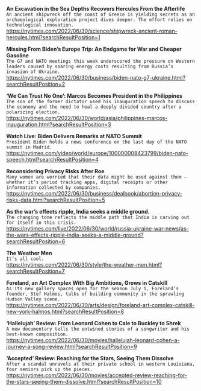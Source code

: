 **An Excavation in the Sea Depths Recovers Hercules From the Afterlife**\
`An ancient shipwreck off the coast of Greece is yielding secrets as an archaeological exploration project dives deeper. The effort relies on technological innovation.`\
https://nytimes.com/2022/06/30/science/shipwreck-ancient-roman-hercules.html?searchResultPosition=1

**Missing From Biden’s Europe Trip: An Endgame for War and Cheaper Gasoline**\
`The G7 and NATO meetings this week underscored the pressure on Western leaders caused by soaring energy costs resulting from Russia’s invasion of Ukraine.`\
https://nytimes.com/2022/06/30/business/biden-nato-g7-ukraine.html?searchResultPosition=2

**‘We Can Trust No One’: Marcos Becomes President in the Philippines**\
`The son of the former dictator used his inauguration speech to discuss the economy and the need to heal a deeply divided country after a polarizing election.`\
https://nytimes.com/2022/06/30/world/asia/philippines-marcos-inauguration.html?searchResultPosition=3

**Watch Live: Biden Delivers Remarks at NATO Summit**\
`President Biden holds a news conference on the last day of the NATO summit in Madrid.`\
https://nytimes.com/video/world/europe/100000008423799/biden-nato-speech.html?searchResultPosition=4

**Reconsidering Privacy Risks After Roe**\
`Many women are worried that their data might be used against them — whether it’s period tracking apps, digital receipts or other information collected by companies.`\
https://nytimes.com/2022/06/30/business/dealbook/abortion-privacy-risks-data.html?searchResultPosition=5

**As the war’s effects ripple, India seeks a middle ground.**\
`The changing tone reflects the middle path that India is carving out for itself in this crisis.`\
https://nytimes.com/live/2022/06/30/world/russia-ukraine-war-news/as-the-wars-effects-ripple-india-seeks-a-middle-ground?searchResultPosition=6

**The Weather Men**\
`It’s all cool.`\
https://nytimes.com/2022/06/30/style/the-weather-men.html?searchResultPosition=7

**Foreland, an Art Complex With Big Ambitions, Grows in Catskill**\
`As its new gallery spaces open for the season July 1, Foreland’s founder, Stef Halmos, talks of building community in the sprawling Hudson Valley scene.`\
https://nytimes.com/2022/06/30/arts/design/foreland-art-complex-catskill-new-york-halmos.html?searchResultPosition=8

**‘Hallelujah’ Review: From Leonard Cohen to Cale to Buckley to Shrek**\
`A new documentary tells the entwined stories of a songwriter and his best-known composition.`\
https://nytimes.com/2022/06/30/movies/hallelujah-leonard-cohen-a-journey-a-song-review.html?searchResultPosition=9

**‘Accepted’ Review: Reaching for the Stars, Seeing Them Dissolve**\
`After a scandal unravels at their private school in western Louisiana, four seniors pick up the pieces.`\
https://nytimes.com/2022/06/30/movies/accepted-review-reaching-for-the-stars-seeing-them-dissolve.html?searchResultPosition=10

